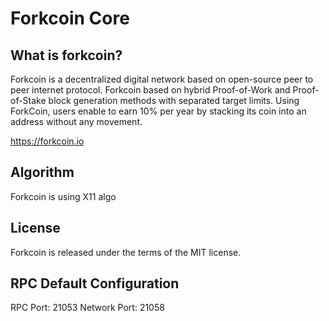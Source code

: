 
# Forkcoin Core
## What is forkcoin?
Forkcoin is a decentralized digital network based on open-source peer to peer internet protocol. 
Forkcoin based on hybrid Proof-of-Work and Proof-of-Stake block generation methods with separated target limits. 
Using ForkCoin, users enable to earn 10% per year by stacking its coin into an address without any movement.

https://forkcoin.io

## Algorithm 
Forkcoin is using X11 algo

## License 
Forkcoin is released under the terms of the MIT license.

## RPC Default Configuration
RPC Port: 21053
Network Port: 21058
